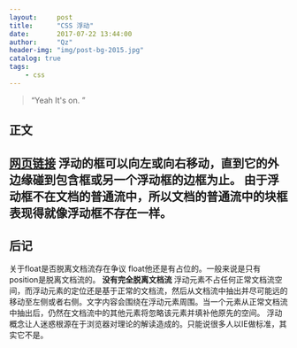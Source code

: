 ```yaml
---
layout:     post
title:      "CSS 浮动"
date:       2017-07-22 13:44:00
author:     "Qz"
header-img: "img/post-bg-2015.jpg"
catalog: true
tags:
    - css
---
```


> “Yeah It's on. ”


## 正文
[网页链接](http://www.w3school.com.cn/css/css_positioning_floating.asp)
浮动的框可以向左或向右移动，直到它的外边缘碰到包含框或另一个浮动框的边框为止。
由于浮动框不在文档的普通流中，所以文档的普通流中的块框表现得就像浮动框不存在一样。
---
## 后记
关于float是否脱离文档流存在争议
float他还是有占位的。一般来说是只有position是脱离文档流的。
<strong>没有完全脱离文档流</strong>
浮动元素不占任何正常文档流空间，而浮动元素的定位还是基于正常的文档流，然后从文档流中抽出并尽可能远的移动至左侧或者右侧。文字内容会围绕在浮动元素周围。当一个元素从正常文档流中抽出后，仍然在文档流中的其他元素将忽略该元素并填补他原先的空间。
浮动概念让人迷惑根源在于浏览器对理论的解读造成的。只能说很多人以IE做标准，其实它不是。